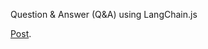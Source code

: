 Question & Answer (Q&A) using LangChain.js

[Post](https://langchainers.hashnode.dev/question-answer-qa-using-langchainjs).
